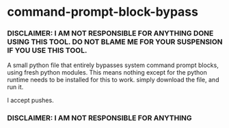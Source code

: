 # command-prompt-block-bypass
### DISCLAIMER: I AM NOT RESPONSIBLE FOR ANYTHING DONE USING THIS TOOL. DO NOT BLAME ME FOR YOUR SUSPENSION IF YOU USE THIS TOOL.

A small python file that entirely bypasses system command prompt blocks, using fresh python modules. This means nothing except for the python runtime needs to be installed for this to work. simply download the file, and run it.

I accept pushes.

### DISCLAIMER: I AM NOT RESPONSIBLE FOR ANYTHING
